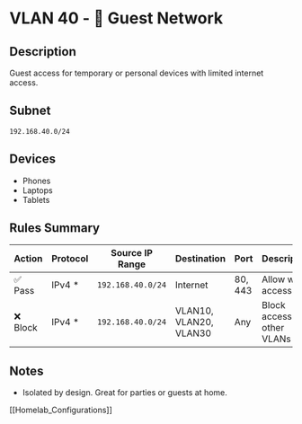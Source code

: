 # VLAN 40 - 🧳 Guest Network

## Description
Guest access for temporary or personal devices with limited internet access.

## Subnet
`192.168.40.0/24`

## Devices
- Phones
- Laptops
- Tablets

## Rules Summary
| Action | Protocol | Source IP Range | Destination | Port | Description |
|--------|----------|------------------|-------------|------|-------------|
| ✅ Pass | IPv4 * | `192.168.40.0/24` | Internet | 80, 443 | Allow web access only |
| ❌ Block | IPv4 * | `192.168.40.0/24` | VLAN10, VLAN20, VLAN30 | Any | Block access to other VLANs |

## Notes
- Isolated by design. Great for parties or guests at home.

[[Homelab_Configurations]]
